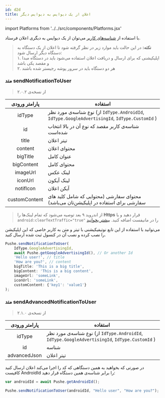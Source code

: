 ```yaml
---
id: d2d
title: اعلان از یک دیوایس به دیوایس دیگر
---
```


import Platforms from '../../src/components/Platforms.jsx'


با استفاده‌ از [شناسه‌های کاربر](/docs/flutter/unification) می‌توان از یک دیوایس به دیگری اعلان فرستاد.

> **نکته:** در این حالت باید موارد زیر در نظر گرفته شود تا اعلان از یک دستگاه به دستگاه دیگر ارسال شود:        
۱. اپلیکیشنی که برای ارسال و دریافت اعلان استفاده می‌شود باید در دستگاه مبدا و مقصد یکی باشد    
۲. هر دو دستگاه باید در سرور پوشه رجیستر شده باشند


### متد sendNotificationToUser
<Platforms android />

> از نسخه‌ی ۲.۰.۲

|پارامتر ورودی|استفاده|
|:--:|--|
|idType|نوع شناسه‌ی مورد نظر (از `IdType.AndroidId`, `IdType.GoogleAdvertisingId`, `IdType.CustomId` )|
|id|شناسه‌ی کاربر مقصد که نوع آن در بالا انتخاب شده‌است|
|title|تیتر اعلان|اختیاری|
|content|محتوای اعلان|اختیاری|
|bigTitle|عنوان کامل|اختیاری|
|bigContent|محتوای کامل|اختیاری|
|imageUrl|لینک عکس|اختیاری|
|iconUrl|لینک آیکون|اختیاری|
|notifIcon|آیکن اعلان|اختیاری|
|customContent|محتوای سفارشی (محتوایی که شامل کلید های سفارشی برای استفاده در اپلیکیشن‌تان می‌باشد)|اختیاری|

> از اندروید ۹ بعد توصیه می‌شود که تمام لینک‌ها را **Https** قرار دهید و یا `android:clearTextTraffic="true"` را در مانیفست اضافه کنید. [بیشتر بخوانید](/docs/flutter/faq#%D8%A7%D8%B9%D9%84%D8%A7%D9%86-%D8%AF%D8%A7%D8%B1%D8%A7%DB%8C-%D8%B9%DA%A9%D8%B3-%DB%8C%D8%A7-%D9%84%DB%8C%D9%86%DA%A9-%D8%AF%D8%B1%DB%8C%D8%A7%D9%81%D8%AA-%D9%86%D9%85%DB%8C%D8%B4%D9%88%D8%AF-%D9%88-%DB%8C%D8%A7-%D8%A8%D8%AF%D9%88%D9%86-%D8%B9%DA%A9%D8%B3-%D8%A7%D8%B3%D8%AA)

می‌توانید با استفاده از این تابع نوتیفیکیشنی با تیتر و متن به کاربر خاصی که این اپلیکیشن را نصب کرده و نصب آن در کنسول ثبت‌ شده ارسال کنید.

```js
Pushe.sendNotificationToUser(
    IdType.GoogleAdvertisingId,
    await Pushe.getGoogleAdvertisingId(), // Or another Id
    'Hello user!', // title
    'How are you?', // content
    bigTitle: 'This is a big title',
    bigContent: 'This is a big content',
    imageUrl: 'someLink',
    iconUrl: 'someLink',
    customContent: {'key1': 'value1'}
);
```

### متد sendAdvancedNotificationToUser
<Platforms android />

> از نسخه‌ی ۲.۱.۰


|پارامتر ورودی|استفاده|
|:--:|--|
|idType|نوع شناسه‌ی مورد نظر (از `IdType.AndroidId`, `IdType.GoogleAdvertisingId`, `IdType.CustomId` )|
|id|شناسه|
|advancedJson|تیتر اعلان|اختیاری|

در صورتی که بخواهید به همین دستگاهی که کد را اجرا می‌کند اعلان ارسال کنید کافیست AndroidId را برابر شناسه‌ی همین دستگاه قرار دهید:

```js
var androidId = await Pushe.getAndroidId();

Pushe.sendNotificationToUser(androidId, "Hello user", "How are you?");
```

